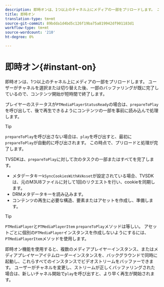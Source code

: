 ```yaml
---
description: 即時オンは、1つ以上のチャネル上にメディアの一部をプリロードします。 ユーザーがチャネルを選択または切り替えた後、一部のバッファリングが既に完了しているので、コンテンツ開始が短時間で終了します。
title: 即時オン
translation-type: tm+mt
source-git-commit: 89bdda1d4bd5c126f19ba75a819942df901183d1
workflow-type: tm+mt
source-wordcount: '210'
ht-degree: 0%

---
```



# 即時オン{#instant-on}

即時オンは、1つ以上のチャネル上にメディアの一部をプリロードします。 ユーザーがチャネルを選択または切り替えた後、一部のバッファリングが既に完了しているので、コンテンツ開始が短時間で終了します。

プレイヤーのステータスが`PTMediaPlayerStatusReady`の場合は、`prepareToPlay`を呼び出して、後で再生できるようにコンテンツの一部を事前に読み込んで処理します。

>[!TIP]
>
>`prepareToPlay`を呼び出さない場合は、`play`を呼び出すと、最初に`prepareToPlay`が自動的に呼び出されます。 この時点で、プリロードと処理が完了します。

TVSDKは、`prepareToPlay`に対して次のタスクの一部またはすべてを完了します。

* メタデータキー`kSyncCookiesWithAVAsset`が設定されている場合、TVSDKは、元のM3U8ファイルに対して1回のリクエストを行い、cookieを同期します。
* DRMメタデータキーを読み込みます。
* コンテンツの再生に必要な構造、要素またはアセットを作成し、準備します。

>[!TIP]
>
>`PTMediaPlayer`と`PTMediaPlayerItem` `prepareToPlay`メソッドは等しい。 アセットごとに個別の`PTMediaPlayer`インスタンスを作成しないようにするには、`PTMediaPlayerItem`メソッドを使用します。

即時オン機能を使用すると、複数のメディアプレイヤーインスタンス、またはメディアプレイヤーアイテムローダーインスタンスを、バックグラウンドで同時に起動し、これらすべてのインスタンスでビデオストリームをバッファーできます。 ユーザーがチャネルを変更し、ストリームが正しくバッファリングされた場合は、新しいチャネル開始で`play`を呼び出すと、より早く再生が開始されます。
